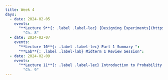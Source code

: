 ```yaml
---
title: Week 4
days:
  - date: 2024-02-05
    events:
      "**Lecture 9**{: .label .label-lec} [Designing Experiments](https://ph142-ucb.github.io/sp24/src/lec/l09-study-design.pdf) ":
        "Ch. 8"
  - date: 2024-02-07
    events:
      "**Lecture 10**{: .label .label-lec} Part 1 Summary ":
      "**Lab**{: .label .label-lab} Midterm 1 Review Session":
  - date: 2024-02-09
    events:
      "**Lecture 11**{: .label .label-lec} Introduction to Probability ": 
        "Ch. 9"
---
```

